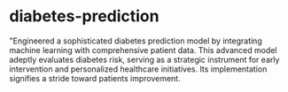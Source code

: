 # diabetes-prediction
"Engineered a sophisticated diabetes prediction model by integrating machine learning with comprehensive patient data. This advanced model adeptly evaluates diabetes risk, serving as a strategic instrument for early intervention and personalized healthcare initiatives. Its implementation signifies a  stride toward  patients improvement.
